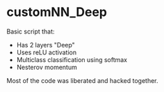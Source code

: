 # customNN_Deep

Basic script that:
  - Has 2 layers "Deep"
  - Uses reLU activation
  - Multiclass classification using softmax
  - Nesterov momentum

Most of the code was liberated and hacked together. 
